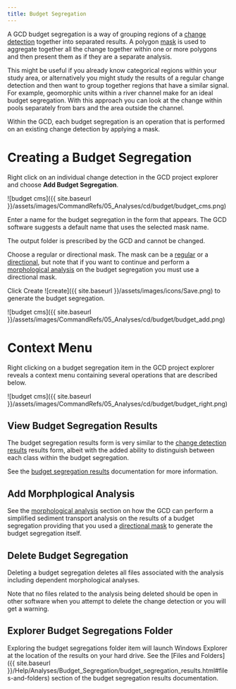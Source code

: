 ```yaml
---
title: Budget Segregation
---
```


A GCD budget segregation is a way of grouping regions of a [change detection]() together into separated results. A polygon [mask]() is used to aggregate together all the change together within one or more polygons and then present them as if they are a separate analysis.

This might be useful if you already know categorical regions within your study area, or alternatively you might study the results of a regular change detection and then want to group together regions that have a similar signal. For example, geomorphic units within a river channel make for an ideal budget segregation. With this approach you can look at the change within pools separately from bars and the area outside the channel.

Within the GCD, each budget segregation is an operation that is performed on an existing change detection by applying a mask. 

# Creating a Budget Segregation

Right click on an individual change detection in the GCD project explorer and choose **Add Budget Segregation**.

![budget cms]({{ site.baseurl }}/assets/images/CommandRefs/05_Analyses/cd/budget/budget_cms.png)

Enter a name for the budget segregation in the form that appears. The GCD software suggests a default name that uses the selected mask name. 

The output folder is prescribed by the GCD and cannot be changed.

Choose a regular or directional mask. The mask can be a [regular]() or a [directional](), but note that if you want to continue and perform a [morphological analysis]() on the budget segregation you must use a directional mask.

Click Create ![create]({{ site.baseurl }}/assets/images/icons/Save.png) to generate the budget segregation.

![budget cms]({{ site.baseurl }}/assets/images/CommandRefs/05_Analyses/cd/budget/budget_add.png)

# Context Menu

Right clicking on a budget segregation item in the GCD project explorer reveals a context menu containing several operations that are described below.

![budget cms]({{ site.baseurl }}/assets/images/CommandRefs/05_Analyses/cd/budget/budget_right.png)

## View Budget Segregation Results

The budget segregation results form is very similar to the [change detection results]() results form, albeit with the added ability to distinguish between each class within the budget segregation. 

See the [budget segregation results]() documentation for more information.

## Add Morphplogical Analysis

See the [morphological analysis]() section on how the GCD can perform a simplified sediment transport analysis on the results of a budget segregation providing that you used a [directional mask]() to generate the budget segregation itself.

## Delete Budget Segregation

Deleting a budget segregation deletes all files associated with the analysis including dependent morphological analyses.

Note that no files related to the analysis being deleted should be open in other software when you attempt to delete the change detection or you will get a warning.

## Explorer Budget Segregations Folder

Exploring the budget segregations folder item will launch Windows Explorer at the location of the results on your hard drive. See the [Files and Folders]({{ site.baseurl }}/Help/Analyses/Budget_Segregation/budget_segregation_results.html#files-and-folders) section of the budget segregation results documentation.
